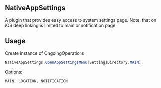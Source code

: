 ## NativeAppSettings
A plugin that provides easy access to system settings page.
Note, that on iOS deep linking is limited to main or notification page.

## Usage

Create instance of OngoingOperations
```csharp
NativeAppSettings.OpenAppSettingsMenu(SettingsDirectory.MAIN);
 ```

 Options:
 ```csharp
MAIN, LOCATION, NOTIFICATION
 ```